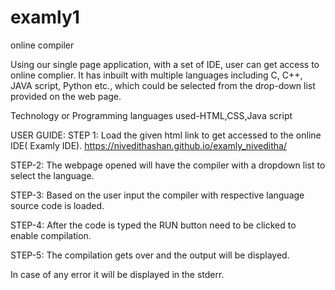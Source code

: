 # examly1
online compiler

Using our single page application, with a set of IDE, user can get access to online complier. It has inbuilt with multiple languages including C, C++, JAVA script, Python etc., which could be selected from the drop-down list provided on the web page.

Technology or Programming languages used-HTML,CSS,Java script


USER GUIDE:
STEP 1:
Load the given html link to get accessed to the online IDE( Examly IDE).
https://nivedithashan.github.io/examly_niveditha/
 
STEP-2:
The webpage opened will have the compiler with a dropdown list to select the language.
 
STEP-3:
Based on the user input the compiler with respective language source code is loaded.

 



STEP-4:
After the code is typed the RUN button need to be clicked to enable compilation.
 
  

STEP-5:
The compilation gets over and the output will be displayed.
 
In case of any error it will be displayed in the stderr.


